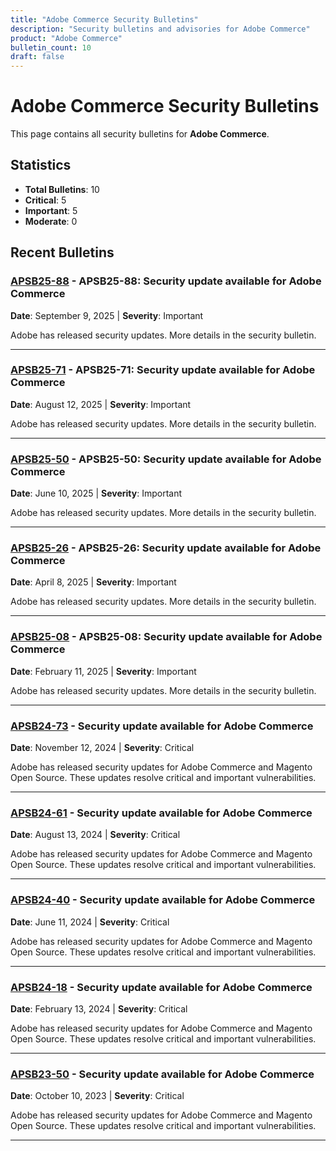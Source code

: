 ```yaml
---
title: "Adobe Commerce Security Bulletins"
description: "Security bulletins and advisories for Adobe Commerce"
product: "Adobe Commerce"
bulletin_count: 10
draft: false
---
```


# Adobe Commerce Security Bulletins

This page contains all security bulletins for **Adobe Commerce**.

## Statistics

- **Total Bulletins**: 10
- **Critical**: 5
- **Important**: 5
- **Moderate**: 0

## Recent Bulletins

### [APSB25-88](https://helpx.adobe.com/security/products/commerce/apsb25-88.html) - APSB25-88: Security update available for Adobe Commerce

**Date**: September 9, 2025 | **Severity**: Important

Adobe has released security updates. More details in the security bulletin.

---

### [APSB25-71](https://helpx.adobe.com/security/products/commerce/apsb25-71.html) - APSB25-71: Security update available for Adobe Commerce

**Date**: August 12, 2025 | **Severity**: Important

Adobe has released security updates. More details in the security bulletin.

---

### [APSB25-50](https://helpx.adobe.com/security/products/commerce/apsb25-50.html) - APSB25-50: Security update available for Adobe Commerce

**Date**: June 10, 2025 | **Severity**: Important

Adobe has released security updates. More details in the security bulletin.

---

### [APSB25-26](https://helpx.adobe.com/security/products/commerce/apsb25-26.html) - APSB25-26: Security update available for Adobe Commerce

**Date**: April 8, 2025 | **Severity**: Important

Adobe has released security updates. More details in the security bulletin.

---

### [APSB25-08](https://helpx.adobe.com/security/products/commerce/apsb25-08.html) - APSB25-08: Security update available for Adobe Commerce

**Date**: February 11, 2025 | **Severity**: Important

Adobe has released security updates. More details in the security bulletin.

---

### [APSB24-73](https://helpx.adobe.com/security/products/magento/apsb24-73.html) - Security update available for Adobe Commerce

**Date**: November 12, 2024 | **Severity**: Critical

Adobe has released security updates for Adobe Commerce and Magento Open Source. These updates resolve critical and important vulnerabilities.

---

### [APSB24-61](https://helpx.adobe.com/security/products/magento/apsb24-61.html) - Security update available for Adobe Commerce

**Date**: August 13, 2024 | **Severity**: Critical

Adobe has released security updates for Adobe Commerce and Magento Open Source. These updates resolve critical and important vulnerabilities.

---

### [APSB24-40](https://helpx.adobe.com/security/products/magento/apsb24-40.html) - Security update available for Adobe Commerce

**Date**: June 11, 2024 | **Severity**: Critical

Adobe has released security updates for Adobe Commerce and Magento Open Source. These updates resolve critical and important vulnerabilities.

---

### [APSB24-18](https://helpx.adobe.com/security/products/magento/apsb24-18.html) - Security update available for Adobe Commerce

**Date**: February 13, 2024 | **Severity**: Critical

Adobe has released security updates for Adobe Commerce and Magento Open Source. These updates resolve critical and important vulnerabilities.

---

### [APSB23-50](https://helpx.adobe.com/security/products/magento/apsb23-50.html) - Security update available for Adobe Commerce

**Date**: October 10, 2023 | **Severity**: Critical

Adobe has released security updates for Adobe Commerce and Magento Open Source. These updates resolve critical and important vulnerabilities.

---

